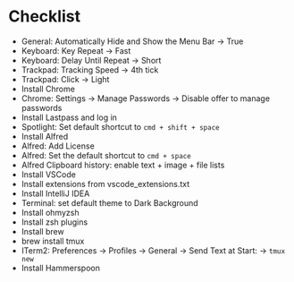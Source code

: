 # Checklist

- General: Automatically Hide and Show the Menu Bar -> True
- Keyboard: Key Repeat -> Fast
- Keyboard: Delay Until Repeat -> Short
- Trackpad: Tracking Speed -> 4th tick
- Trackpad: Click -> Light
- Install Chrome
- Chrome: Settings -> Manage Passwords -> Disable offer to manage passwords
- Install Lastpass and log in
- Spotlight: Set default shortcut to `cmd + shift + space`
- Install Alfred
- Alfred: Add License
- Alfred: Set the default shortcut to `cmd + space`
- Alfred Clipboard history: enable text + image + file lists
- Install VSCode
- Install extensions from vscode_extensions.txt
- Install IntelliJ IDEA
- Terminal: set default theme to Dark Background
- Install ohmyzsh
- Install zsh plugins
- Install brew
- brew install tmux
- ITerm2: Preferences -> Profiles -> General -> Send Text at Start: -> `tmux new`
- Install Hammerspoon

